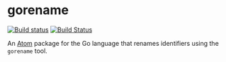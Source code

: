 # gorename

[![Build status](https://ci.appveyor.com/api/projects/status/t0iooc52cgq9000s?svg=true)](https://ci.appveyor.com/project/zmb3/gorename)
[![Build Status](https://travis-ci.org/zmb3/gorename.svg)](https://travis-ci.org/zmb3/gorename)

An [Atom](https://atom.io) package for the Go language that renames
identifiers using the `gorename` tool.
